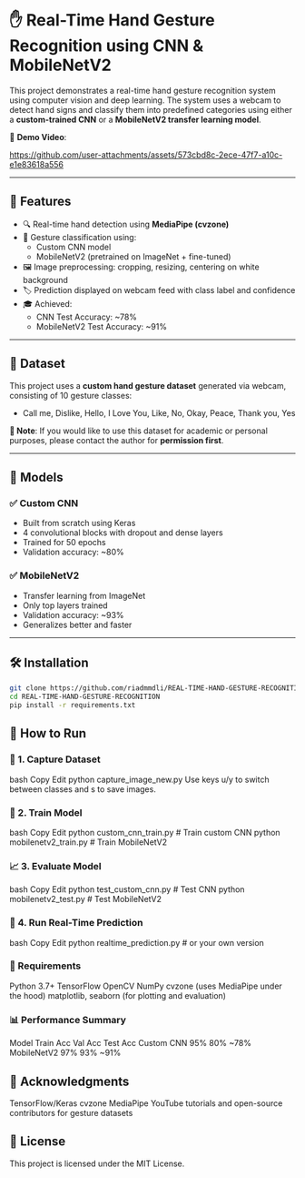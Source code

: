 # ✋ Real-Time Hand Gesture Recognition using CNN & MobileNetV2

This project demonstrates a real-time hand gesture recognition system using computer vision and deep learning. The system uses a webcam to detect hand signs and classify them into predefined categories using either a **custom-trained CNN** or a **MobileNetV2 transfer learning model**.  

🎥 **Demo Video**: 

https://github.com/user-attachments/assets/573cbd8c-2ece-47f7-a10c-e1e83618a556



---

## 📌 Features

- 🔍 Real-time hand detection using **MediaPipe (cvzone)**  
- 🧠 Gesture classification using:
  - Custom CNN model
  - MobileNetV2 (pretrained on ImageNet + fine-tuned)
- 🖼 Image preprocessing: cropping, resizing, centering on white background
- 🏷 Prediction displayed on webcam feed with class label and confidence
- 🎓 Achieved:
  - CNN Test Accuracy: ~78%
  - MobileNetV2 Test Accuracy: ~91%

---

## 📁 Dataset

This project uses a **custom hand gesture dataset** generated via webcam, consisting of 10 gesture classes:

- Call me, Dislike, Hello, I Love You, Like, No, Okay, Peace, Thank you, Yes

**📌 Note**: If you would like to use this dataset for academic or personal purposes, please contact the author for **permission first**.

---

## 🧠 Models

### ✅ Custom CNN
- Built from scratch using Keras
- 4 convolutional blocks with dropout and dense layers
- Trained for 50 epochs
- Validation accuracy: ~80%

### ✅ MobileNetV2
- Transfer learning from ImageNet
- Only top layers trained
- Validation accuracy: ~93%
- Generalizes better and faster

---

## 🛠 Installation

```bash
git clone https://github.com/riadmmdli/REAL-TIME-HAND-GESTURE-RECOGNITION.git
cd REAL-TIME-HAND-GESTURE-RECOGNITION
pip install -r requirements.txt
```
## 🚀 How to Run
### 📸 1. Capture Dataset
bash
Copy
Edit
python capture_image_new.py
Use keys u/y to switch between classes and s to save images.

### 🧠 2. Train Model
bash
Copy
Edit
python custom_cnn_train.py        # Train custom CNN
python mobilenetv2_train.py      # Train MobileNetV2
### 📈 3. Evaluate Model
bash
Copy
Edit
python test_custom_cnn.py        # Test CNN
python mobilenetv2_test.py       # Test MobileNetV2

### 🤖 4. Run Real-Time Prediction
bash
Copy
Edit
python realtime_prediction.py    # or your own version

### 🔧 Requirements
Python 3.7+
TensorFlow
OpenCV
NumPy
cvzone (uses MediaPipe under the hood)
matplotlib, seaborn (for plotting and evaluation)

### 📊 Performance Summary
Model	Train Acc	Val Acc	Test Acc
Custom CNN	95%	80%	~78%
MobileNetV2	97%	93%	~91%

## 🧠 Acknowledgments
TensorFlow/Keras
cvzone
MediaPipe
YouTube tutorials and open-source contributors for gesture datasets

## 📄 License
This project is licensed under the MIT License.










